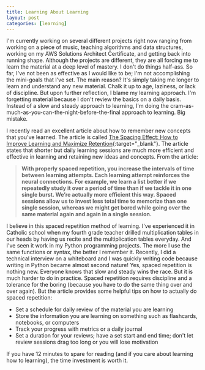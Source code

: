 ```yaml
---
title: Learning About Learning
layout: post
categories: [learning]
---
```


I'm currently working on several different projects right now ranging from working on a piece of music, teaching algorithms and data structures, working on my AWS Solutions Architect Certificate, and getting back into running shape. <!--more--> Although the projects are different, they are all forcing me to learn the material at a deep level of mastery. I don't do things half-ass. So far, I've not been as effective as I would like to be; I'm not accomplishing the mini-goals that I've set. The main reason? It's simply taking me longer to learn and understand any new material. Chalk it up to age, laziness, or lack of discipline. But upon further reflection, I blame my learning approach. I'm forgetting material because I don't review the basics on a daily basis. Instead of a slow and steady approach to learning, I'm doing the cram-as-much-as-you-can-the-night-before-the-final approach to learning. Big mistake.

I recently read an excellent article about how to remember new concepts that you've learned. The article is called [The Spacing Effect: How to Improve Learning and Maximize Retention](https://fs.blog/2018/12/spacing-effect/){:target="_blank"}. The article states that shorter but daily learning sessions are much more efficient and effective in learning and retaining new ideas and concepts. From the article:

>**With properly spaced repetition, you increase the intervals of time between learning attempts. Each learning attempt reinforces the neural connections. For example, we learn a list better if we repeatedly study it over a period of time than if we tackle it in one single burst. We’re actually more efficient this way. Spaced sessions allow us to invest less total time to memorize than one single session, whereas we might get bored while going over the same material again and again in a single session.**

I believe in this spaced repetition method of learning. I've experienced it in Catholic school when my fourth grade teacher drilled multiplication tables in our heads by having us recite and the multiplication tables everyday. And I've seen it work in my Python programming projects. The more I use the same functions or syntax, the better I remember it. Recently, I did a technical interview on a whiteboard and I was quickly writing code because writing in Python became almost second nature! Yes, spaced repetition is nothing new. Everyone knows that slow and steady wins the race. But it is much harder to do in practice. Spaced repetition requires discipline and a tolerance for the boring (because you have to do the same thing over and over again). But the article provides some helpful tips on how to actually do spaced repetition:

* Set a schedule for daily review of the material you are learning
* Store the information you are learning on something such as flashcards, notebooks, or computers
* Track your progress with metrics or a daily journal
* Set a duration for your reviews; have a set start and end time; don't let review sessions drag too long or you will lose motivation 

If you have 12 minutes to spare for reading (and if you care about learning how to learning), the time investment is worth it.  
